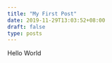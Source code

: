 ```yaml
---
title: "My First Post"
date: 2019-11-29T13:03:52+08:00
draft: false
type: posts
---
```


Hello World
